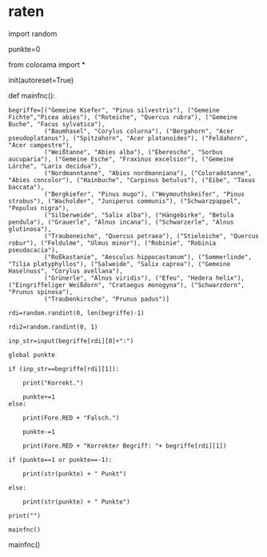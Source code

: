# raten

import random

punkte=0

from colorama import *

init(autoreset=True)

def mainfnc():

    begriffe=[("Gemeine Kiefer", "Pinus silvestris"), ("Gemeine Fichte","Picea abies"), ("Roteiche", "Quercus rubra"), ("Gemeine Buche", "Facus sylvatica"),
              ("Baumhasel", "Corylus colurna"), ("Bergahorn", "Acer pseudoplatanus"), ("Spitzahorn", "Acer platanoides"), ("Feldahorn", "Acer campestre"),
              ("Weißtanne", "Abies alba"), ("Eberesche", "Sorbus aucuparia"), ("Gemeine Esche", "Fraxinus excelsior"), ("Gemeine Lärche", "Larix decidua"),
              ("Nordmanntanne", "Abies nordmanniana"), ("Coloradotanne", "Abies concolor"), ("Hainbuche", "Carpinus betulus"), ("Eibe", "Taxus baccata"),
              ("Bergkiefer", "Pinus mugo"), ("Weymouthskeifer", "Pinus strobus"), ("Wacholder", "Juniperus communis"), ("Schwarzpappel", "Populus nigra"),
              ("Silberweide", "Salix alba"), ("Hängebirke", "Betula pendula"), ("Grauerle", "Alnus incana"), ("Schwarzerle", "Alnus glutinosa"),
              ("Traubeneiche", "Quercus petraea"), ("Stieleiche", "Quercus robur"), ("Feldulme", "Ulmus minor"), ("Robinie", "Robinia pseudacacia"),
              ("Roßkastanie", "Aesculus hippocastanum"), ("Sommerlinde", "Tilia platyphyllos"), ("Salweide", "Salix caprea"), ("Gemeine Haselnuss", "Corylus avellana"),
              ("Grünerle", "Alnus viridis"), ("Efeu", "Hedera helix"), ("Eingriffeliger Weißdorn", "Crataegus monogyna"), ("Schwarzdorn", "Prunus spinosa"),
              ("Traubenkirsche", "Prunus padus")]
              
    rdi=random.randint(0, len(begriffe)-1)

    rdi2=random.randint(0, 1)
    
    inp_str=input(begriffe[rdi][0]+":")
    
    global punkte
    
    if (inp_str==begriffe[rdi][1]):
    
        print("Korrekt.")

        punkte+=1
    else:
    
        print(Fore.RED + "Falsch.")
        
        punkte-=1
        
        print(Fore.RED + "Korrekter Begriff: "+ begriffe[rdi][1])
        
    if (punkte==1 or punkte==-1):
    
        print(str(punkte) + " Punkt")
        
    else:
    
        print(str(punkte) + " Punkte")
        
    print("")
    
    mainfnc()
    
mainfnc()
